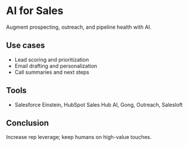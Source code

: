 # AI for Sales

Augment prospecting, outreach, and pipeline health with AI.

## Use cases
- Lead scoring and prioritization
- Email drafting and personalization
- Call summaries and next steps

## Tools
- Salesforce Einstein, HubSpot Sales Hub AI, Gong, Outreach, Salesloft

## Conclusion
Increase rep leverage; keep humans on high-value touches.
